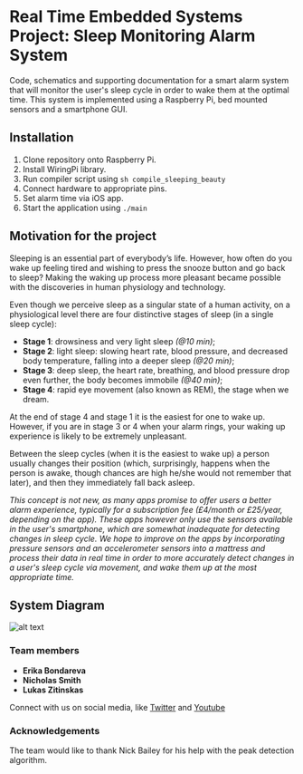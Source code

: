 # Real Time Embedded Systems Project: Sleep Monitoring Alarm System

Code, schematics and supporting documentation for a smart alarm system that will monitor the user's sleep cycle in order to wake them at the optimal time. This system is implemented using a Raspberry Pi, bed mounted sensors and a smartphone GUI.

## Installation

1. Clone repository onto Raspberry Pi.
2. Install WiringPi library.
3. Run compiler script using ```sh compile_sleeping_beauty```
4. Connect hardware to appropriate pins.
5. Set alarm time via iOS app.
6. Start the application using ```./main```

## Motivation for the project

Sleeping is an essential part of everybody’s life. However, how often do you wake up feeling tired and wishing to press the snooze button and go back to sleep? Making the waking up process more pleasant became possible with the discoveries in human physiology and technology.

Even though we perceive sleep as a singular state of a human activity, on a physiological level there are four distinctive stages of sleep (in a single sleep cycle):
- **Stage 1**: drowsiness and very light sleep *(@10 min)*;
- **Stage 2**: light sleep: slowing heart rate, blood pressure, and decreased body temperature, falling into a deeper sleep *(@20 min)*;
- **Stage 3**: deep sleep, the heart rate, breathing, and blood pressure drop even further, the body becomes immobile *(@40 min)*;
- **Stage 4**: rapid eye movement (also known as REM), the stage when we dream.

At the end of stage 4 and stage 1 it is the easiest for one to wake up. However, if you are in stage 3 or 4 when your alarm rings, your waking up experience is likely to be extremely unpleasant. 

Between the sleep cycles (when it is the easiest to wake up) a person usually changes their position (which, surprisingly, happens when the person is awake, though chances are high he/she would not remember that later), and then they immediately fall back asleep.

*This concept is not new, as many apps promise to offer users a better alarm experience, typically for a subscription fee (£4/month or £25/year, depending on the app). These apps however only use the sensors available in the user's smartphone, which are somewhat inadequate for detecting changes in sleep cycle. We hope to improve on the apps by incorporating pressure sensors and an accelerometer sensors into a mattress and process their data in real time in order to more accurately detect changes in a user's sleep cycle via movement, and wake them up at the most appropriate time.*

## System Diagram

![alt text](https://github.com/npes-95/sleeping-beauty/blob/master/media/diagram_renewed_2.png)


### Team members
- **Erika Bondareva**
- **Nicholas Smith**
- **Lukas Zitinskas**

Connect with us on social media, like [Twitter](https://twitter.com/SleepBeauty2018) and [Youtube](https://www.youtube.com/channel/UCnenRGqD6ltJDOzgHJ9lT9g)

### Acknowledgements

The team would like to thank Nick Bailey for his help with the peak detection algorithm.
